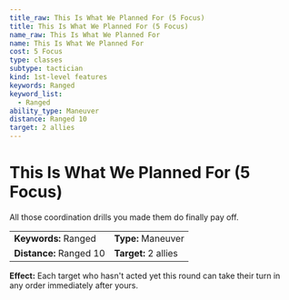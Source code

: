 ```yaml
---
title_raw: This Is What We Planned For (5 Focus)
title: This Is What We Planned For (5 Focus)
name_raw: This Is What We Planned For
name: This Is What We Planned For
cost: 5 Focus
type: classes
subtype: tactician
kind: 1st-level features
keywords: Ranged
keyword_list:
  - Ranged
ability_type: Maneuver
distance: Ranged 10
target: 2 allies
---
```


# This Is What We Planned For (5 Focus)

All those coordination drills you made them do finally pay off.

|                         |                      |
| :---------------------- | :------------------- |
| **Keywords:** Ranged    | **Type:** Maneuver   |
| **Distance:** Ranged 10 | **Target:** 2 allies |

**Effect:** Each target who hasn't acted yet this round can take their turn in any order immediately after yours.
